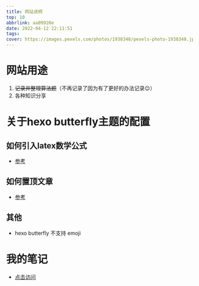```yaml
---
title: 网站说明
top: 10
abbrlink: aa09920e
date: 2022-04-12 22:11:51
tags:
cover: https://images.pexels.com/photos/1938348/pexels-photo-1938348.jpeg?auto=compress&cs=tinysrgb&dpr=2&w=500
---
```


# 网站用途
1. ~~记录并整理算法题~~（不再记录了因为有了更好的办法记录😉）
2. 各种知识分享

# 关于hexo butterfly主题的配置
## 如何引入latex数学公式
- [参考](https://blog.csdn.net/qq_38496329/article/details/104065659)
## 如何置顶文章
- [参考](https://blog.csdn.net/weixin_43372529/article/details/114176470)

## 其他
- hexo butterfly 不支持 emoji
# 我的笔记
- [点击访问](https://gitee.com/muyi2605578650/note)